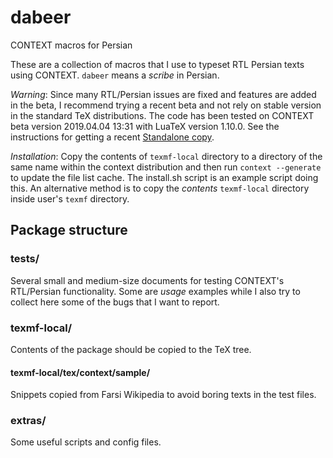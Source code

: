 # dabeer
CONTEXT macros for Persian

These are a collection of macros that I use to typeset RTL Persian texts using CONTEXT.  `dabeer` means a _scribe_ in Persian.

*Warning*: Since many RTL/Persian issues are fixed and features are added in the beta, I recommend trying a recent beta and not rely on stable version in the standard TeX distributions.  The code has been tested on CONTEXT beta version 2019.04.04 13:31 with LuaTeX version 1.10.0.  See the instructions for getting a recent [Standalone copy](http://wiki.contextgarden.net/ConTeXt_Standalone).

*Installation*: Copy the contents of `texmf-local` directory to a directory of the same name within the context distribution and then run `context --generate` to update the file list cache.  The install.sh script is an example script doing this.  An alternative method is to copy the *contents* `texmf-local` directory inside user's `texmf` directory.

## Package structure
### tests/
Several small and medium-size documents for testing CONTEXT's RTL/Persian functionality.  Some are _usage_ examples while I also try to collect here some of the bugs that I want to report.

### texmf-local/
Contents of the package should be copied to the TeX tree.
#### texmf-local/tex/context/sample/
Snippets copied from Farsi Wikipedia to avoid boring texts in the test files.

### extras/
Some useful scripts and config files.
